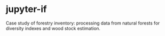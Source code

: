 # jupyter-if
Case study of forestry inventory: processing data from natural forests for diversity indexes and wood stock estimation.
